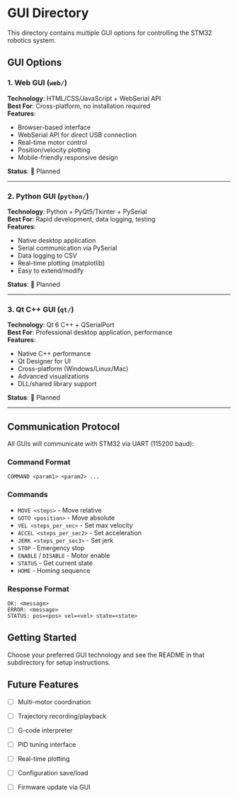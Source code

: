 # GUI Directory

This directory contains multiple GUI options for controlling the STM32 robotics system.

## GUI Options

### 1. Web GUI (`web/`)
**Technology**: HTML/CSS/JavaScript + WebSerial API  
**Best For**: Cross-platform, no installation required  
**Features**:
- Browser-based interface
- WebSerial API for direct USB connection
- Real-time motor control
- Position/velocity plotting
- Mobile-friendly responsive design

**Status**: 🚧 Planned

---

### 2. Python GUI (`python/`)
**Technology**: Python + PyQt5/Tkinter + PySerial  
**Best For**: Rapid development, data logging, testing  
**Features**:
- Native desktop application
- Serial communication via PySerial
- Data logging to CSV
- Real-time plotting (matplotlib)
- Easy to extend/modify

**Status**: 🚧 Planned

---

### 3. Qt C++ GUI (`qt/`)
**Technology**: Qt 6 C++ + QSerialPort  
**Best For**: Professional desktop application, performance  
**Features**:
- Native C++ performance
- Qt Designer for UI
- Cross-platform (Windows/Linux/Mac)
- Advanced visualizations
- DLL/shared library support

**Status**: 🚧 Planned

---

## Communication Protocol

All GUIs will communicate with STM32 via UART (115200 baud):

### Command Format
```
COMMAND <param1> <param2> ...
```

### Commands
- `MOVE <steps>` - Move relative
- `GOTO <position>` - Move absolute
- `VEL <steps_per_sec>` - Set max velocity
- `ACCEL <steps_per_sec2>` - Set acceleration
- `JERK <steps_per_sec3>` - Set jerk
- `STOP` - Emergency stop
- `ENABLE` / `DISABLE` - Motor enable
- `STATUS` - Get current state
- `HOME` - Homing sequence

### Response Format
```
OK: <message>
ERROR: <message>
STATUS: pos=<pos> vel=<vel> state=<state>
```

## Getting Started

Choose your preferred GUI technology and see the README in that subdirectory for setup instructions.

## Future Features

- [ ] Multi-motor coordination
- [ ] Trajectory recording/playback
- [ ] G-code interpreter
- [ ] PID tuning interface
- [ ] Real-time plotting
- [ ] Configuration save/load
- [ ] Firmware update via GUI

